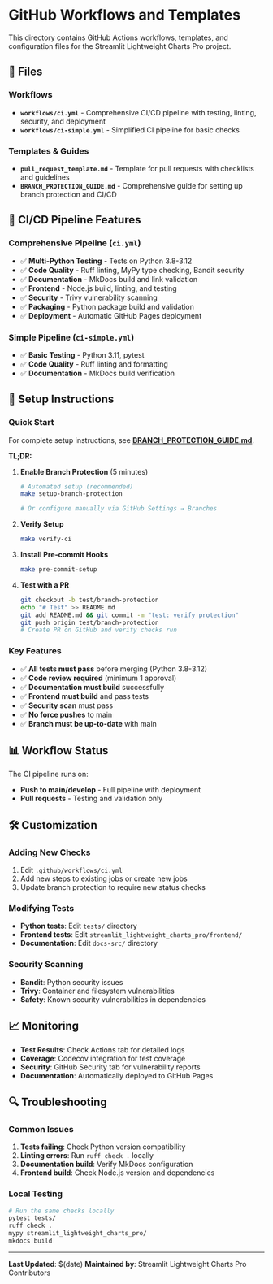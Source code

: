# GitHub Workflows and Templates

This directory contains GitHub Actions workflows, templates, and configuration files for the Streamlit Lightweight Charts Pro project.

## 📁 Files

### Workflows
- **`workflows/ci.yml`** - Comprehensive CI/CD pipeline with testing, linting, security, and deployment
- **`workflows/ci-simple.yml`** - Simplified CI pipeline for basic checks

### Templates & Guides
- **`pull_request_template.md`** - Template for pull requests with checklists and guidelines
- **`BRANCH_PROTECTION_GUIDE.md`** - Comprehensive guide for setting up branch protection and CI/CD

## 🚀 CI/CD Pipeline Features

### **Comprehensive Pipeline (`ci.yml`)**
- ✅ **Multi-Python Testing** - Tests on Python 3.8-3.12
- ✅ **Code Quality** - Ruff linting, MyPy type checking, Bandit security
- ✅ **Documentation** - MkDocs build and link validation
- ✅ **Frontend** - Node.js build, linting, and testing
- ✅ **Security** - Trivy vulnerability scanning
- ✅ **Packaging** - Python package build and validation
- ✅ **Deployment** - Automatic GitHub Pages deployment

### **Simple Pipeline (`ci-simple.yml`)**
- ✅ **Basic Testing** - Python 3.11, pytest
- ✅ **Code Quality** - Ruff linting and formatting
- ✅ **Documentation** - MkDocs build verification

## 🔧 Setup Instructions

### Quick Start

For complete setup instructions, see **[BRANCH_PROTECTION_GUIDE.md](BRANCH_PROTECTION_GUIDE.md)**.

**TL;DR:**

1. **Enable Branch Protection** (5 minutes)
   ```bash
   # Automated setup (recommended)
   make setup-branch-protection

   # Or configure manually via GitHub Settings → Branches
   ```

2. **Verify Setup**
   ```bash
   make verify-ci
   ```

3. **Install Pre-commit Hooks**
   ```bash
   make pre-commit-setup
   ```

4. **Test with a PR**
   ```bash
   git checkout -b test/branch-protection
   echo "# Test" >> README.md
   git add README.md && git commit -m "test: verify protection"
   git push origin test/branch-protection
   # Create PR on GitHub and verify checks run
   ```

### Key Features

- ✅ **All tests must pass** before merging (Python 3.8-3.12)
- ✅ **Code review required** (minimum 1 approval)
- ✅ **Documentation must build** successfully
- ✅ **Frontend must build** and pass tests
- ✅ **Security scan** must pass
- ✅ **No force pushes** to main
- ✅ **Branch must be up-to-date** with main

## 📊 Workflow Status

The CI pipeline runs on:
- **Push to main/develop** - Full pipeline with deployment
- **Pull requests** - Testing and validation only

## 🛠️ Customization

### Adding New Checks
1. Edit `.github/workflows/ci.yml`
2. Add new steps to existing jobs or create new jobs
3. Update branch protection to require new status checks

### Modifying Tests
- **Python tests**: Edit `tests/` directory
- **Frontend tests**: Edit `streamlit_lightweight_charts_pro/frontend/`
- **Documentation**: Edit `docs-src/` directory

### Security Scanning
- **Bandit**: Python security issues
- **Trivy**: Container and filesystem vulnerabilities
- **Safety**: Known security vulnerabilities in dependencies

## 📈 Monitoring

- **Test Results**: Check Actions tab for detailed logs
- **Coverage**: Codecov integration for test coverage
- **Security**: GitHub Security tab for vulnerability reports
- **Documentation**: Automatically deployed to GitHub Pages

## 🔍 Troubleshooting

### Common Issues
1. **Tests failing**: Check Python version compatibility
2. **Linting errors**: Run `ruff check .` locally
3. **Documentation build**: Verify MkDocs configuration
4. **Frontend build**: Check Node.js version and dependencies

### Local Testing
```bash
# Run the same checks locally
pytest tests/
ruff check .
mypy streamlit_lightweight_charts_pro/
mkdocs build
```

---

**Last Updated**: $(date)
**Maintained by**: Streamlit Lightweight Charts Pro Contributors
